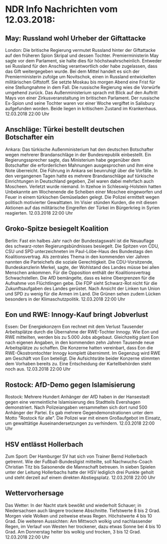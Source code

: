 # NDR Info Nachrichten vom 12.03.2018:


## May: Russland wohl Urheber der Giftattacke
London: Die britische Regierung vermutet Russland hinter der Giftattacke auf den früheren Spion Skripal und dessen Tochter. Premierministerin May sagte vor dem Parlament, sie halte dies für höchstwahrscheinlich. Entweder sei Russland für den Anschlag verantwortlich oder habe zugelassen, dass das Gift weitergegeben wurde. Bei dem Mittel handelt es sich der Premierministerin zufolge um Novitschok, einen in Russland entwickelten militärischen Giftstoff. Sie setzte Moskau bis morgen Abend eine Frist für eine Stellungnahme in dem Fall. Die russische Regierung wies die Vorwürfe umgehend zurück. Das Außenministerium sprach mit Blick auf den Auftritt Mays von einer Zirkusveranstaltung im britischen Parlament. Der russische Ex-Spion und seine Tochter waren vor einer Woche vergiftet in Salisbury aufgefunden worden. Beide liegen in kritischem Zustand im Krankenhaus. 12.03.2018 22:00 Uhr 

## Anschläge: Türkei bestellt deutschen Botschafter ein
Ankara: Das türkische Außenministerium hat den deutschen Botschafter wegen mehrerer Brandanschläge in der Bundesrepublik einbestellt. Ein Regierungssprecher sagte, das Ministerium habe gegenüber dem Botschafter die erforderlichen Mahnungen ausgesprochen und ihm eine Note überreicht. Die Führung in Ankara sei beunruhigt über die Vorfälle. In den vergangenen Tagen hatte es mehrere Brandanschläge auf türkische Einrichtungen in Deutschland gegeben, Ziel waren dabei mehrfach auch Moscheen. Verletzt wurde niemand. In Itzehoe in Schleswig-Holstein hatten Unbekannte am Wochenende die Scheiben einer Moschee eingeworfen und Feuer in einem türkischen Gemüseladen gelegt. Die Polizei ermittelt wegen politisch motivierter Gewalttaten. Im Visier stünden Kurden, die mit diesen Aktionen auf das militärische Eingreifen der Türkei im Bürgerkrieg in Syrien reagierten. 12.03.2018 22:00 Uhr 

## Groko-Spitze besiegelt Koalition
Berlin:	Fast ein halbes Jahr nach der Bundestagswahl ist die Neuauflage des schwarz-roten Regierungsbündnisses besiegelt. Die Spitzen von CDU, CSU und SPD unterzeichneten im Paul-Löbe-Haus des Bundestags den Koalitionsvertrag. Als zentrales Thema in den kommenden vier Jahren nannten die Parteichefs die soziale Gerechtigkeit. Die CDU-Vorsitzende, Bundeskanzlerin Merkel, sagte, der Wohlstand des Landes müsse bei allen Menschen ankommen. Für die Opposition enthält der Koalitionsvertrag Schwachstellen. Die AfD bemängelte, dass es keine Obergrenzen für die Aufnahme von Flüchtlingen gebe. Die FDP sieht Schwarz-Rot nicht für die Zukunftsaufgaben des Landes gerüstet. Nach Ansicht der Linken tun Union und SPD zu wenig für die Armen im Land. Die Grünen sehen zudem Lücken besonders in der Klimaschutzpolitik. 12.03.2018 22:00 Uhr 

## Eon und RWE: Innogy-Kauf bringt Jobverlust
Essen: Der Energiekonzern Eon rechnet mit dem Verlust Tausender Arbeitsplätze durch die Übernahme der RWE-Tochter Innogy. Wie Eon und RWE mitteilten, werden bis zu 5.000 Jobs abgebaut. Gleichzeitig plant Eon nach eigenen Angaben, in den kommenden zehn Jahren Tausende neue Arbeitsplätze zu schaffen. Die Konzerne hatten vereinbart, dass Eon die RWE-Ökostromtochter Innogy komplett übernimmt. Im Gegenzug wird RWE am Geschäft von Eon beteiligt. Die Aufsichtsräte beider Konzerne stimmten dem Vorhaben bereits zu. Eine Entscheidung der Kartellbehörden steht noch aus. 12.03.2018 22:00 Uhr 

## Rostock: AfD-Demo gegen Islamisierung
Rostock: Mehrere Hundert Anhänger der AfD haben in der Hansestadt gegen eine vermeintliche Islamisierung des Stadtteils Evershagen demonstriert. Nach Polizeiangaben versammelten sich dort rund 500 Anhänger der Partei. Es gab mehrere Gegendemonstrationen unter dem Motto "Rostock für alle". Die Polizei war mit einem Großaufgebot im Einsatz, um gewalttätige Auseinandersetzungen zu verhindern. 12.03.2018 22:00 Uhr 

## HSV entlässt Hollerbach
Zum Sport: Der Hamburger SV hat sich von Trainer Bernd Hollerbach getrennt. Wie der Fußball-Bundesligist mitteilte, soll Nachwuchs-Coach Christian Titz bis Saisonende die Mannschaft betreuen. In sieben Spielen unter der Leitung Hollerbachs hatte der HSV lediglich drei Punkte geholt und steht derzeit auf einem direkten Abstiegsplatz. 12.03.2018 22:00 Uhr 

## Wettervorhersage
Das Wetter: In der Nacht stark bewölkt und wiederholt Schauer; in Niedersachsen auch längere trockene Abschnitte. Tiefstwerte 8 bis 2 Grad. Morgen viele Wolken und zeitweise etwas Regen. Höchstwerte 4 bis 10 Grad. Die weiteren Aussichten: Am Mittwoch wolkig und nachlassender Regen, im Verlauf von Westen her trockener, dazu etwas Sonne bei 4 bis 10 Grad. Am Donnerstag heiter bis wolkig und trocken, 3 bis 12 Grad. 12.03.2018 22:00 Uhr 
